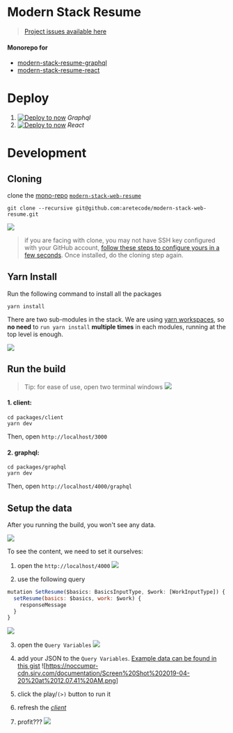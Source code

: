 # Modern Stack Resume

> [Project issues available here](https://github.com/aretecode/modern-stack-web-resume/projects/1)

#### Monorepo for

- [modern-stack-resume-graphql](https://github.com/aretecode/modern-stack-resume-graphql)
- [modern-stack-resume-react](https://github.com/aretecode/modern-stack-resume-react)

# Deploy

1. [![Deploy to now](https://deploy.now.sh/static/button.svg)](https://deploy.now.sh/?repo=https://github.com/aretecode/modern-stack-resume-graphql) _Graphql_
2. [![Deploy to now](https://deploy.now.sh/static/button.svg)](https://deploy.now.sh/?repo=https://github.com/aretecode/modern-stack-resume-react) _React_

# Development

## Cloning

clone the [mono-repo](https://github.com/korfuri/awesome-monorepo) [`modern-stack-web-resume`](https://github.com/aretecode/modern-stack-web-resume)

```
git clone --recursive git@github.com:aretecode/modern-stack-web-resume.git
```

![](https://noccumpr-cdn.sirv.com/documentation/Screen%20Shot%202019-04-19%20at%2011.24.43%20PM.png)

> if you are facing with clone, you may not have SSH key configured with your GitHub account, [follow these steps to configure yours in a few seconds](https://www.testingexcellence.com/install-git-mac-generate-ssh-keys/). Once installed, do the cloning step again.

## Yarn Install

Run the following command to install all the packages

```
yarn install
```

There are two sub-modules in the stack.
We are using [yarn workspaces](https://yarnpkg.com/lang/en/docs/workspaces/), so **no need** to `run yarn install` **multiple times** in each modules, running at the top level is enough.

![](https://noccumpr-cdn.sirv.com/documentation/Screen%20Shot%202019-04-19%20at%2011.55.21%20PM.png?h=300)

## Run the build

> Tip: for ease of use, open two terminal windows
> ![](https://user-images.githubusercontent.com/4022631/56454460-8478b400-6305-11e9-9d4c-51525d360399.png)

#### 1. client:

```
cd packages/client
yarn dev
```

Then, open `http://localhost/3000`

#### 2. graphql:

```
cd packages/graphql
yarn dev
```

Then, open `http://localhost/4000/graphql`

## Setup the data

After you running the build, you won't see any data.

![](https://noccumpr-cdn.sirv.com/documentation/Screen%20Shot%202019-04-20%20at%2012.04.34%20AM.png?h=300)

To see the content, we need to set it ourselves:

1. open the `http://localhost/4000`
   ![](https://noccumpr-cdn.sirv.com/documentation/Screen%20Shot%202019-04-20%20at%2012.05.57%20AM.png?h=300)

2. use the following query

```jsx
mutation SetResume($basics: BasicsInputType, $work: [WorkInputType]) {
  setResume(basics: $basics, work: $work) {
    responseMessage
  }
}
```

![](https://noccumpr-cdn.sirv.com/documentation/Screen%20Shot%202019-04-20%20at%2012.06.35%20AM.png?h=300)

3. open the `Query Variables` ![](https://noccumpr-cdn.sirv.com/documentation/Screen%20Shot%202019-04-20%20at%2012.06.58%20AM.png&h=300)

4. add your JSON to the `Query Variables`. [Example data can be found in this gist](https://gist.github.com/aretecode/7da7359d3cb0e085e81822c1822d3d08) ![https://noccumpr-cdn.sirv.com/documentation/Screen%20Shot%202019-04-20%20at%2012.07.41%20AM.png]

5. click the play/`(>)` button to run it

6. refresh the [_client_](http://localhost/3000)

7. profit???
   ![](https://noccumpr-cdn.sirv.com/documentation/Screen%20Shot%202019-04-20%20at%2012.10.32%20AM.png?h=500)
